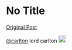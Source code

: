# No Title

[Original Post](https://discourse.onlinedegree.iitm.ac.in/t/169029/320)

<p><a class="mention" href="/u/carlton">@carlton</a> lord carlton <img src="https://emoji.discourse-cdn.com/google/ok_hand.png?v=14" title=":ok_hand:" class="emoji" alt=":ok_hand:" loading="lazy" width="20" height="20"></p>